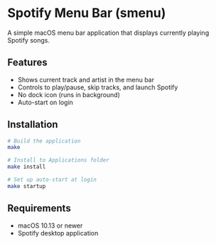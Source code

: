 # Spotify Menu Bar (smenu)

A simple macOS menu bar application that displays currently playing Spotify songs.

## Features

- Shows current track and artist in the menu bar
- Controls to play/pause, skip tracks, and launch Spotify
- No dock icon (runs in background)
- Auto-start on login

## Installation

```bash
# Build the application
make

# Install to Applications folder
make install

# Set up auto-start at login
make startup
```

## Requirements

- macOS 10.13 or newer
- Spotify desktop application
